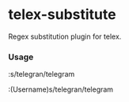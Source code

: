 # telex-substitute

Regex substitution plugin for telex.

### Usage

:s/telegran/telegram

:(Username)s/telegran/telegram
